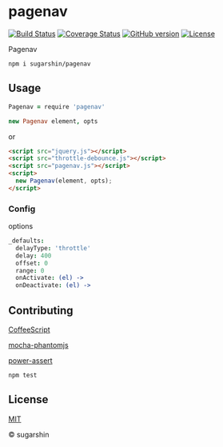 # pagenav

[![Build Status](https://travis-ci.org/sugarshin/pagenav.svg?branch=master)](https://travis-ci.org/sugarshin/pagenav) [![Coverage Status](https://coveralls.io/repos/sugarshin/pagenav/badge.svg)](https://coveralls.io/r/sugarshin/pagenav) [![GitHub version](https://badge.fury.io/gh/sugarshin%2Fpagenav.svg)](http://badge.fury.io/gh/sugarshin%2Fpagenav) [![License](http://img.shields.io/:license-mit-blue.svg)](http://sugarshin.mit-license.org/)

Pagenav

```shell
npm i sugarshin/pagenav
```

## Usage

```coffeescript
Pagenav = require 'pagenav'

new Pagenav element, opts
```

or

```html
<script src="jquery.js"></script>
<script src="throttle-debounce.js"></script>
<script src="pagenav.js"></script>
<script>
  new Pagenav(element, opts);
</script>
```

### Config

options

```coffeescript
_defaults:
  delayType: 'throttle'
  delay: 400
  offset: 0
  range: 0
  onActivate: (el) ->
  onDeactivate: (el) ->
```

## Contributing

[CoffeeScript](//coffeescript.org/)

[mocha-phantomjs](//github.com/metaskills/mocha-phantomjs)

[power-assert](//github.com/twada/power-assert)

```shell
npm test
```

## License

[MIT](http://sugarshin.mit-license.org/)

© sugarshin
